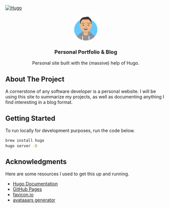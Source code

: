 [![Hugo](https://img.shields.io/badge/Hugo-black.svg?style=for-the-badge&logo=Hugo)](https://gohugo.io/)

<!-- PROJECT LOGO -->
<div align="center">
  <img src="static/images/profile.png" alt="Logo" width="80" height="80">
  <br />
  <h3 align="center">Personal Portfolio & Blog</h3>
  <p align="center">
    Personal site built with the (massive) help of Hugo.
  </p>
</div>

<!-- ABOUT THE PROJECT -->
## About The Project

A cornerstone of any software developer is a personal website. I will be using this site to summarize my projects, as well as documenting anything I find interesting in a blog format.

<!-- GETTING STARTED -->
## Getting Started

To run locally for development purposes, run the code below.

```sh
brew install hugo
hugo server -D
```

<!-- ACKNOWLEDGMENTS -->
## Acknowledgments

Here are some resources I used to get this up and running.

* [Hugo Documentation](https://gohugo.io/documentation/)
* [GitHub Pages](https://pages.github.com)
* [favicon.io](https://favicon.io/)
* [avataaars generator](https://getavataaars.com/)
